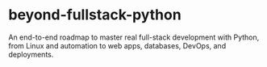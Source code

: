 # beyond-fullstack-python
 An end-to-end roadmap to master real full-stack development with Python, from Linux and automation to web apps, databases, DevOps, and deployments.
